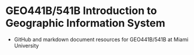 # GEO441B/541B Introduction to Geographic Information System

- GitHub and markdown document resources for GEO441B/541B at Miami University
